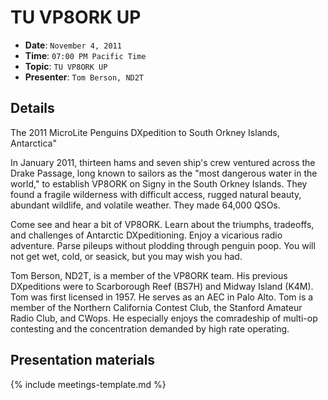 # TU VP8ORK UP

* **Date**: `November 4, 2011`
* **Time**: `07:00 PM Pacific Time`
* **Topic**: `TU VP8ORK UP`
* **Presenter**: `Tom Berson, ND2T`

## Details

The 2011 MicroLite Penguins DXpedition to South Orkney Islands, Antarctica"

In January 2011, thirteen hams and seven ship's crew ventured across the Drake Passage, long known to sailors as the "most dangerous water in the world," to establish VP8ORK on Signy in the South Orkney Islands. They found a fragile wilderness with difficult access, rugged natural beauty, abundant wildlife, and volatile weather. They made 64,000 QSOs.

Come see and hear a bit of VP8ORK. Learn about the triumphs, tradeoffs, and challenges of Antarctic DXpeditioning. Enjoy a vicarious radio adventure. Parse pileups without plodding through penguin poop. You will not get wet, cold, or seasick, but you may wish you had.

Tom Berson, ND2T, is a member of the VP8ORK team. His previous DXpeditions were to Scarborough Reef (BS7H) and Midway Island (K4M). Tom was first licensed in 1957. He serves as an AEC in Palo Alto. Tom is a member of the Northern California Contest Club, the Stanford Amateur Radio Club, and CWops. He especially enjoys the comradeship of multi-op contesting and the concentration demanded by high rate operating.



## Presentation materials

{% include meetings-template.md %}

